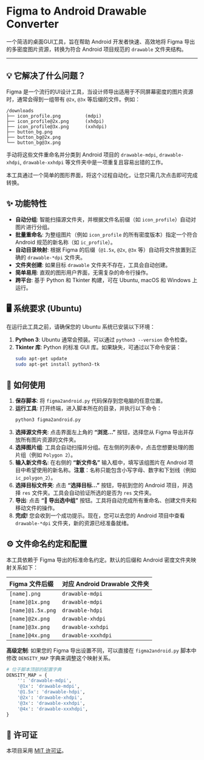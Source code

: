 

# Figma to Android Drawable Converter

一个简洁的桌面GUI工具，旨在帮助 Android 开发者快速、高效地将 Figma 导出的多密度图片资源，转换为符合 Android 项目规范的 `drawable` 文件夹结构。

---

## 💡 它解决了什么问题？

Figma 是一个流行的UI设计工具，当设计师导出适用于不同屏幕密度的图片资源时，通常会得到一组带有 `@2x`, `@3x` 等后缀的文件。例如：

```
/downloads
├── icon_profile.png         (mdpi)
├── icon_profile@2x.png      (xhdpi)
├── icon_profile@3x.png      (xxhdpi)
├── button_bg.png
├── button_bg@2x.png
└── button_bg@3x.png
```

手动将这些文件重命名并分类到 Android 项目的 `drawable-mdpi`, `drawable-xhdpi`, `drawable-xxhdpi` 等文件夹中是一项重复且容易出错的工作。

本工具通过一个简单的图形界面，将这个过程自动化，让您只需几次点击即可完成转换。

## ✨ 功能特性

* **自动分组**: 智能扫描源文件夹，并根据文件名前缀（如 `icon_profile`）自动对图片进行分组。
* **批量重命名**: 为整组图片（例如 `icon_profile` 的所有密度版本）指定一个符合 Android 规范的新名称（如 `ic_profile`）。
* **自动目录映射**: 根据 Figma 的后缀（`@1.5x`, `@2x`, `@3x` 等）自动将文件放置到正确的 `drawable-*dpi` 文件夹。
* **文件夹创建**: 如果目标 `drawable` 文件夹不存在，工具会自动创建。
* **简单易用**: 直观的图形用户界面，无需复杂的命令行操作。
* **跨平台**: 基于 Python 和 Tkinter 构建，可在 Ubuntu, macOS 和 Windows 上运行。

## 🖥️ 系统要求 (Ubuntu)

在运行此工具之前，请确保您的 Ubuntu 系统已安装以下环境：

1.  **Python 3**: Ubuntu 通常会预装。可以通过 `python3 --version` 命令检查。
2.  **Tkinter 库**: Python 的标准 GUI 库。如果缺失，可通过以下命令安装：
    ```bash
    sudo apt-get update
    sudo apt-get install python3-tk
    ```

## 🚀 如何使用

1.  **保存脚本**: 将 `figma2android.py` 代码保存到您电脑的任意位置。
2.  **运行工具**: 打开终端，进入脚本所在的目录，并执行以下命令：
    ```bash
    python3 figma2android.py
    ```
3.  **选择源文件夹**: 点击界面左上角的 **“浏览...”** 按钮，选择您从 Figma 导出并存放所有图片资源的文件夹。
4.  **选择图片组**: 工具会自动扫描并分组。在左侧的列表中，点击您想要处理的图片组（例如 `Polygon 2`）。
5.  **输入新文件名**: 在右侧的 **“新文件名”** 输入框中，填写该组图片在 Android 项目中希望使用的新名称。**注意**：名称只能包含小写字母、数字和下划线（例如 `ic_polygon_2`）。
6.  **选择目标文件夹**: 点击 **“选择目标...”** 按钮，导航到您的 Android 项目，并选择 `res` 文件夹。工具会自动验证所选的是否为 `res` 文件夹。
7.  **导出**: 点击 **“🚀 导出选中组”** 按钮。工具将自动完成所有重命名、创建文件夹和移动文件的操作。
8.  **完成!** 您会收到一个成功提示。现在，您可以去您的 Android 项目中查看 `drawable-*dpi` 文件夹，新的资源已经准备就绪。

## ⚙️ 文件命名约定和配置

本工具依赖于 Figma 导出的标准命名约定。默认的后缀和 Android 密度文件夹映射关系如下：

| Figma 文件后缀 | 对应 Android Drawable 文件夹 |
| :------------- | :----------------------------- |
| `[name].png`     | `drawable-mdpi`                |
| `[name]@1x.png`  | `drawable-mdpi`                |
| `[name]@1.5x.png`| `drawable-hdpi`                |
| `[name]@2x.png`  | `drawable-xhdpi`               |
| `[name]@3x.png`  | `drawable-xxhdpi`              |
| `[name]@4x.png`  | `drawable-xxxhdpi`             |

**高级定制**: 如果您的 Figma 导出设置不同，可以直接在 `figma2android.py` 脚本中修改 `DENSITY_MAP` 字典来调整这个映射关系。

```python
# 位于脚本顶部的配置字典
DENSITY_MAP = {
    '': 'drawable-mdpi',
    '@1x': 'drawable-mdpi',
    '@1.5x': 'drawable-hdpi',
    '@2x': 'drawable-xhdpi',
    '@3x': 'drawable-xxhdpi',
    '@4x': 'drawable-xxxhdpi',
}
```

## 📄 许可证

本项目采用 [MIT 许可证](https://opensource.org/licenses/MIT)。
